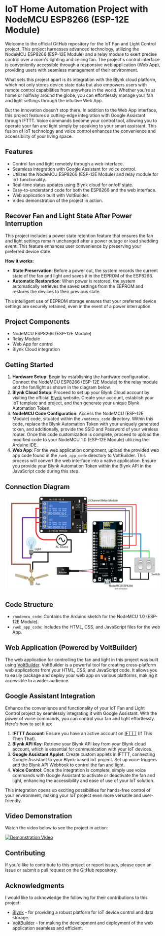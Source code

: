 # IoT Home Automation Project with NodeMCU ESP8266 (ESP-12E Module)

Welcome to the official GitHub repository for the IoT Fan and Light Control project. This project harnesses advanced technology, utilizing the NodeMCU ESP8266 (ESP-12E Module) and a relay module to exert precise control over a room's lighting and ceiling fan. The project's control interface is conveniently accessible through a responsive web application (Web App), providing users with seamless management of their environment.

What sets this project apart is its integration with the Blynk cloud platform, which not only stores device state data but also empowers users with remote control capabilities from anywhere in the world. Whether you're at home or halfway around the globe, you can effortlessly manage your fan and light settings through the intuitive Web App.

But the innovation doesn't stop there. In addition to the Web App interface, this project features a cutting-edge integration with Google Assistant through IFTTT. Voice commands become your control tool, allowing you to operate your fan and light simply by speaking to your smart assistant. This fusion of IoT technology and voice control enhances the convenience and accessibility of your living space.

## Features
- Control fan and light remotely through a web interface.
- Seamless integration with Google Assistant for voice control.
- Utilizes the NodeMCU ESP8266 (ESP-12E Module) and relay module for IoT functionality.
- Real-time status updates using Blynk cloud for on/off state.
- Easy-to-understand code for both the ESP8266 and the web interface.
- Web application built with VoltBuilder.
- Video demonstration of the project in action.

## Recover Fan and Light State After Power Interruption

This project includes a power state retention feature that ensures the fan and light settings remain unchanged after a power outage or load shedding event. This feature enhances user convenience by preserving your preferred device state.

**How it works:**
- **State Preservation**: Before a power cut, the system records the current state of the fan and light and saves it in the EEPROM of the ESP8266.
- **Automatic Restoration**: When power is restored, the system automatically retrieves the saved settings from the EEPROM and restores the devices to their previous state.

This intelligent use of EEPROM storage ensures that your preferred device settings are securely retained, even in the event of a power interruption.

## Project Components
- NodeMCU ESP8266 (ESP-12E Module)
- Relay Module
- Web App for control
- Blynk Cloud integration

## Getting Started
1. **Hardware Setup**: Begin by establishing the hardware configuration. Connect the NodeMCU ESP8266 (ESP-12E Module) to the relay module and the fan/light as shown in the diagram below.
2. **Blynk Cloud Setup**: Proceed to set up your Blynk Cloud account by visiting the official [Blynk](https://www.blynk.io/) website. Create your account, establish your IoT template and project, and then generate your unique Blynk Automation Token.
3. **NodeMCU Code Configuration**: Access the NodeMCU (ESP-12E Module) code, situated within the `/nodemcu_code` directory. Within this code, replace the Blynk Automation Token with your uniquely generated token, and additionally, provide the SSID and Password of your wireless router. Once this code customization is complete, proceed to upload the modified code to your NodeMCU 1.0 (ESP-12E Module) utilizing the Arduino IDE.
4. **Web App**: For the web application component, upload the provided web app code found in the `/web_app_code` directory to VoltBuilder. This process will convert the web interface into a native application. Ensure you provide your Blynk Automation Token within the Blynk API in the JavaScript code during this step.

## Connection Diagram
![Connection Diagram](connection_diagram.png)

## Code Structure
- `/nodemcu_code`: Contains the Arduino sketch for the NodeMCU 1.0 (ESP-12E Module).
- `/web_app_code`: Includes the HTML, CSS, and JavaScript files for the web App.

## Web Application (Powered by VoltBuilder)
The web application for controlling the fan and light in this project was built using [VoltBuilder](https://volt.build/). VoltBuilder is a powerful tool for creating cross-platform web applications from your HTML, CSS, and JavaScript code. It allows you to easily package and deploy your web app on various platforms, making it accessible to a wider audience.

## Google Assistant Integration
Enhance the convenience and functionality of your IoT Fan and Light Control project by seamlessly integrating it with Google Assistant. With the power of voice commands, you can control your fan and light effortlessly. Here's how to set it up:
1. **IFTTT Account**: Ensure you have an active account on [IFTTT](https://ifttt.com/) (If This Then That).
2. **Blynk API Key**: Retrieve your Blynk API key from your Blynk cloud account, which is essential for communication with your IoT devices.
3. **Google Assistant Applet**: Create custom applets in IFTTT, connecting Google Assistant to your Blynk-based IoT project. Set up voice triggers and the Blynk API Webhook to control the fan and light.
4. **Voice Control**: Once the integration is complete, simply use voice commands with Google Assistant to activate or deactivate the fan and light, enhancing the accessibility and ease of use of your IoT solution.

This integration opens up exciting possibilities for hands-free control of your environment, making your IoT project even more versatile and user-friendly.

## Video Demonstration
Watch the video below to see the project in action:

[![Demonstration Video](https://img.youtube.com/vi/8VW1l3-9EXs/0.jpg)](https://www.youtube.com/shorts/8VW1l3-9EXs?feature=share)

## Contributing
If you'd like to contribute to this project or report issues, please open an issue or submit a pull request on the GitHub repository.

## Acknowledgments
I would like to acknowledge the following for their contributions to this project:
- [Blynk](https://www.blynk.io/) - for providing a robust platform for IoT device control and data storage.
- [VoltBuilder](https://volt.build/) - for making the development and deployment of the web application seamless and efficient.
